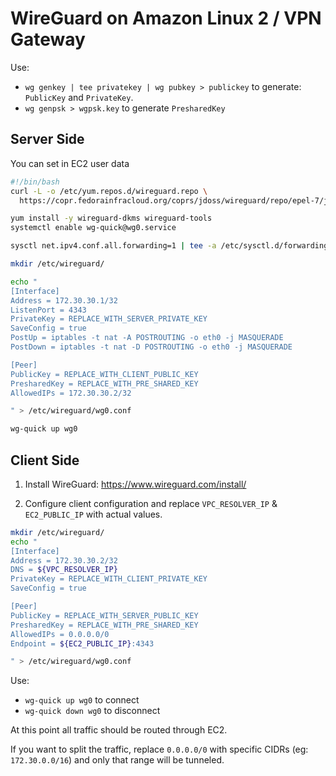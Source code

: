 # WireGuard on Amazon Linux 2 / VPN Gateway

Use:
- `wg genkey | tee privatekey | wg pubkey > publickey` to generate: `PublicKey` and `PrivateKey`.
- `wg genpsk > wgpsk.key` to generate `PresharedKey`

## Server Side

You can set in EC2 user data

```bash
#!/bin/bash
curl -L -o /etc/yum.repos.d/wireguard.repo \
  https://copr.fedorainfracloud.org/coprs/jdoss/wireguard/repo/epel-7/jdoss-wireguard-epel-7.repo

yum install -y wireguard-dkms wireguard-tools
systemctl enable wg-quick@wg0.service

sysctl net.ipv4.conf.all.forwarding=1 | tee -a /etc/sysctl.d/forwarding.conf

mkdir /etc/wireguard/

echo "
[Interface]
Address = 172.30.30.1/32
ListenPort = 4343
PrivateKey = REPLACE_WITH_SERVER_PRIVATE_KEY
SaveConfig = true
PostUp = iptables -t nat -A POSTROUTING -o eth0 -j MASQUERADE
PostDown = iptables -t nat -D POSTROUTING -o eth0 -j MASQUERADE

[Peer]
PublicKey = REPLACE_WITH_CLIENT_PUBLIC_KEY
PresharedKey = REPLACE_WITH_PRE_SHARED_KEY
AllowedIPs = 172.30.30.2/32

" > /etc/wireguard/wg0.conf

wg-quick up wg0
```

## Client Side

1. Install WireGuard: https://www.wireguard.com/install/

2. Configure client configuration and replace `VPC_RESOLVER_IP` &amp; `EC2_PUBLIC_IP` with actual values. 

```bash
mkdir /etc/wireguard/
echo "
[Interface]
Address = 172.30.30.2/32
DNS = ${VPC_RESOLVER_IP}
PrivateKey = REPLACE_WITH_CLIENT_PRIVATE_KEY
SaveConfig = true

[Peer]
PublicKey = REPLACE_WITH_SERVER_PUBLIC_KEY
PresharedKey = REPLACE_WITH_PRE_SHARED_KEY
AllowedIPs = 0.0.0.0/0
Endpoint = ${EC2_PUBLIC_IP}:4343

" > /etc/wireguard/wg0.conf
```

Use:
- `wg-quick up wg0` to connect
- `wg-quick down wg0` to disconnect

At this point all traffic should be routed through EC2. 

If you want to split the traffic, replace `0.0.0.0/0` with specific CIDRs (eg: `172.30.0.0/16`) and only that range will be tunneled.
